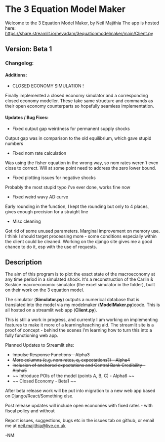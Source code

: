 # The 3 Equation Model Maker
Welcome to the 3 Equation Model Maker, by Neil Majithia
The app is hosted here: https://share.streamlit.io/nevadam/3equationmodelmaker/main/Client.py 

## Version: **Beta 1**

### Changelog: 

#### Additions:
* CLOSED ECONOMY SIMULATION !

Finally implemented a closed economy simulator and a corresponding closed economy modeller. These take same structure and commands as their open economy counterparts so hopefully seamless implementation.

#### Updates / Bug Fixes:
* Fixed output gap weirdness for permanent supply shocks

Output gap was in comparison to the old equilibrium, which gave stupid numbers

* Fixed nom rate calculation

Was using the fisher equation in the wrong way, so nom rates weren't even close to correct. Will at some point need to address the zero lower bound.

* Fixed plotting issues for negative shocks

Probably the most stupid typo i've ever done, works fine now

* Fixed weird wavy AD curve

Early rounding in the function, I kept the rounding but only to 4 places, gives enough precision for a straight line

* Misc cleaning

Got rid of some unused parameters. Marginal improvement on memory use. I think I should target processing more - some conditions especially within the client could be cleaned. Working on the django site gives me a good chance to do it, esp with the use of requests. 

## Description
The aim of this program is to plot the exact state of the macroeconomy at any time period in a simulated shock.
It's a reconstruction of the Carlin & Soskice macroeconomic simulator (the excel simulator in the folder), built on their work on the 3 equation model.

The simulator (**Simulator.py**) outputs a numerical database that is translated into the model via my modelmaker  (**ModelMaker.py**)code. This is all hosted on a streamlit web app (**Client.py**).

This is still a work in progress, and currently I am working on implementing features to make it more of a learning/teaching aid. The streamlit site is a proof of concept - behind the scenes I'm learning how to turn this into a fully functioning web app.

Planned Updates to Streamlit site:
* ~~Impulse Response Functions - Alpha3~~
* ~~More columns (e.g. nom rates, q, expectations?) - Alpha4~~
* ~~Inclusion of anchored expectations and Central Bank Credibility - Alpha5~~
* ~~ Introduce POIs of the model (points A, B, C) - Alpha6 ~~
* ~~ Closed Economy - Beta1 ~~

After beta release work will be put into migration to a new web app based on Django/React/Something else.

Post release updates will include open economies with fixed rates - with fiscal policy and without

Report issues, suggestions, bugs etc in the issues tab on github, or email me at neil.majithia@live.co.uk 

-NM
